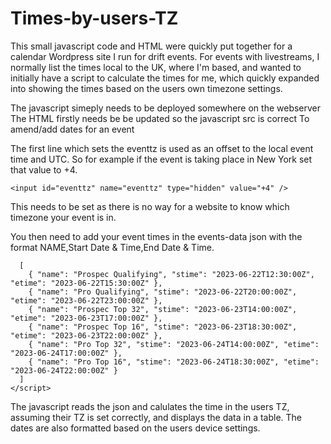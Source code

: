 # Times-by-users-TZ

This small javascript code and HTML were quickly put together for a calendar Wordpress site I run for drift events. 
For events with livestreams, I normally list the times local to the UK, where I'm based, and wanted to initially have a script to calculate the times for me, which quickly expanded into showing the times based on the users own timezone settings.

The javascript simeply needs to be deployed somewhere on the webserver
The HTML firstly needs be be updated so the javascript src is correct
To amend/add dates for an event
  
The first line which sets the eventtz is used as an offset to the local event time and UTC. So for example if the event is taking place in New York set that value to +4.

    <input id="eventtz" name="eventtz" type="hidden" value="+4" />
    
This needs to be set as there is no way for a website to know which timezone your event is in.
  
You then need to add your event times in the events-data json with the format NAME,Start Date & Time,End Date & Time.

  ```<script id="events-data" type="application/json">
    [
      { "name": "Prospec Qualifying", "stime": "2023-06-22T12:30:00Z", "etime": "2023-06-22T15:30:00Z" },
      { "name": "Pro Qualifying", "stime": "2023-06-22T20:00:00Z", "etime": "2023-06-22T23:00:00Z" },
      { "name": "Prospec Top 32", "stime": "2023-06-23T14:00:00Z", "etime": "2023-06-23T17:00:00Z" },
      { "name": "Prospec Top 16", "stime": "2023-06-23T18:30:00Z", "etime": "2023-06-23T22:00:00Z" },
      { "name": "Pro Top 32", "stime": "2023-06-24T14:00:00Z", "etime": "2023-06-24T17:00:00Z" },
      { "name": "Pro Top 16", "stime": "2023-06-24T18:30:00Z", "etime": "2023-06-24T22:00:00Z" }
    ]
  </script>
```

The javascript reads the json and calulates the time in the users TZ, assuming their TZ is set correctly, and displays the data in a table. The dates are also formatted based on the users device settings.
